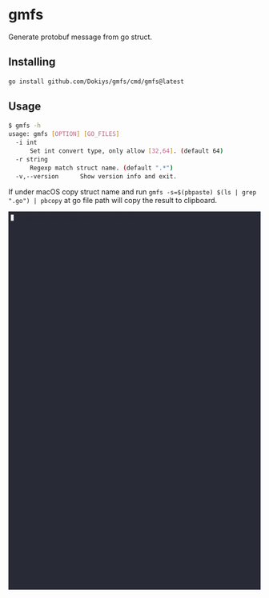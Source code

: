 # gmfs

Generate protobuf message from go struct.

## Installing

```bash
go install github.com/Dokiys/gmfs/cmd/gmfs@latest
```

## Usage

```bash
$ gmfs -h
usage: gmfs [OPTION] [GO_FILES]
  -i int
	  Set int convert type, only allow [32,64]. (default 64)
  -r string
	  Regexp match struct name. (default ".*")
  -v,--version		Show version info and exit.
```
If under macOS copy struct name and run `gmfs -s=$(pbpaste) $(ls | grep ".go") | pbcopy` at go file path will copy the result to clipboard.

![aa](gmfs.gif)
